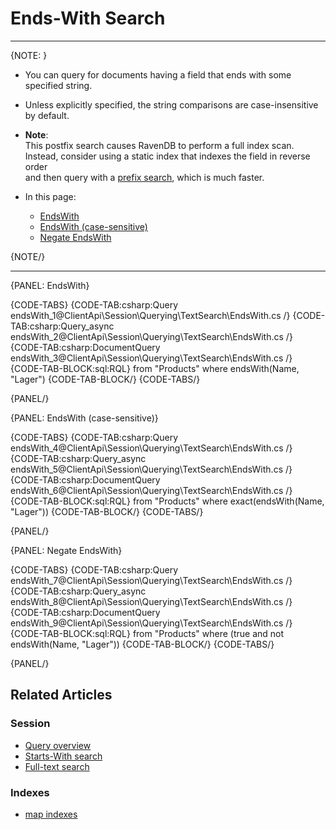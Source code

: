 ﻿# Ends-With Search

---

{NOTE: }

* You can query for documents having a field that ends with some specified string.

* Unless explicitly specified, the string comparisons are case-insensitive by default.

* __Note__:  
  This postfix search causes RavenDB to perform a full index scan.  
  Instead, consider using a static index that indexes the field in reverse order  
  and then query with a [prefix search](../../../../client-api/session/querying/text-search/starts-with-search), which is much faster.

* In this page:
    * [EndsWith](../../../../client-api/session/querying/text-search/starts-with-search#startswith)
    * [EndsWith (case-sensitive)](../../../../client-api/session/querying/text-search/starts-with-search#startswith-(case-sensitive))
    * [Negate EndsWith](../../../../client-api/session/querying/text-search/starts-with-search#negate-startswith)

{NOTE/}

---

{PANEL: EndsWith}

{CODE-TABS}
{CODE-TAB:csharp:Query endsWith_1@ClientApi\Session\Querying\TextSearch\EndsWith.cs /}
{CODE-TAB:csharp:Query_async endsWith_2@ClientApi\Session\Querying\TextSearch\EndsWith.cs /}
{CODE-TAB:csharp:DocumentQuery endsWith_3@ClientApi\Session\Querying\TextSearch\EndsWith.cs /}
{CODE-TAB-BLOCK:sql:RQL}
from "Products"
where endsWith(Name, "Lager")
{CODE-TAB-BLOCK/}
{CODE-TABS/}

{PANEL/}

{PANEL: EndsWith (case-sensitive)}

{CODE-TABS}
{CODE-TAB:csharp:Query endsWith_4@ClientApi\Session\Querying\TextSearch\EndsWith.cs /}
{CODE-TAB:csharp:Query_async endsWith_5@ClientApi\Session\Querying\TextSearch\EndsWith.cs /}
{CODE-TAB:csharp:DocumentQuery endsWith_6@ClientApi\Session\Querying\TextSearch\EndsWith.cs /}
{CODE-TAB-BLOCK:sql:RQL}
from "Products"
where exact(endsWith(Name, "Lager"))
{CODE-TAB-BLOCK/}
{CODE-TABS/}

{PANEL/}

{PANEL: Negate EndsWith}

{CODE-TABS}
{CODE-TAB:csharp:Query endsWith_7@ClientApi\Session\Querying\TextSearch\EndsWith.cs /}
{CODE-TAB:csharp:Query_async endsWith_8@ClientApi\Session\Querying\TextSearch\EndsWith.cs /}
{CODE-TAB:csharp:DocumentQuery endsWith_9@ClientApi\Session\Querying\TextSearch\EndsWith.cs /}
{CODE-TAB-BLOCK:sql:RQL}
from "Products"
where (true and not endsWith(Name, "Lager"))
{CODE-TAB-BLOCK/}
{CODE-TABS/}

{PANEL/}

## Related Articles

### Session

- [Query overview](../../../../client-api/session/querying/how-to-query)
- [Starts-With search](../../../../client-api/session/querying/text-search/ends-with-search)
- [Full-text search](../../../../client-api/session/querying/text-search/full-text-search)

### Indexes

- [map indexes](../../../../indexes/map-indexes)
